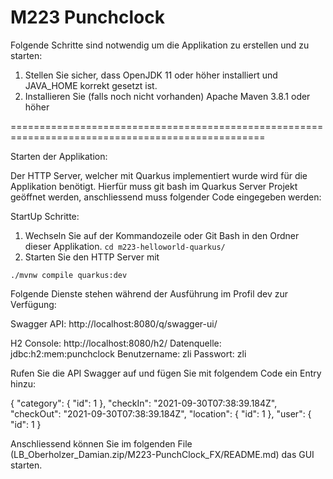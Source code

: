 # M223 Punchclock

Folgende Schritte sind notwendig um die Applikation zu erstellen und zu starten: 
1. Stellen Sie sicher, dass OpenJDK 11 oder höher installiert und JAVA_HOME korrekt gesetzt ist.  
2. Installieren Sie (falls noch nicht vorhanden) Apache Maven 3.8.1 oder höher

==================================================================================================

Starten der Applikation:

Der HTTP Server, welcher mit Quarkus implementiert wurde wird für die Applikation benötigt.
Hierfür muss git bash im Quarkus Server Projekt geöffnet werden, anschliessend
muss folgender Code eingegeben werden:

StartUp Schritte:

1. Wechseln Sie auf der Kommandozeile oder Git Bash in den Ordner dieser Applikation. 
`cd m223-helloworld-quarkus/`
2. Starten Sie den HTTP Server mit 
```shell script
./mvnw compile quarkus:dev
```

Folgende Dienste stehen während der Ausführung im Profil dev zur Verfügung:

Swagger API: http://localhost:8080/q/swagger-ui/

H2 Console: http://localhost:8080/h2/ 
Datenquelle: jdbc:h2:mem:punchclock
Benutzername: zli
Passwort: zli

Rufen Sie die API Swagger auf und fügen Sie mit folgendem Code ein Entry hinzu:

{
"category": {
"id": 1
},
"checkIn": "2021-09-30T07:38:39.184Z",
"checkOut": "2021-09-30T07:38:39.184Z",
"location": {
"id": 1
},
"user": {
"id": 1
}

Anschliessend können Sie im folgenden File (LB_Oberholzer_Damian.zip/M223-PunchClock_FX/README.md) das GUI starten.